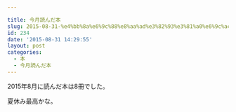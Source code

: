 ```yaml
---

title: 今月読んだ本
slug: 2015-08-31-%e4%bb%8a%e6%9c%88%e8%aa%ad%e3%82%93%e3%81%a0%e6%9c%ac-34
id: 234
date: '2015-08-31 14:29:55'
layout: post
categories:
  - 本
  - 今月読んだ本
---
```


2015年8月に読んだ本は8冊でした。

夏休み最高かな。